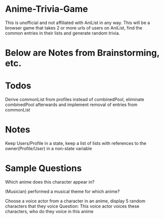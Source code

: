 # Anime-Trivia-Game
This is unofficial and not affiliated with AniList in any way.
This will be a browser game that takes 2 or more urls of users on AniList, find the common entries in their lists and generate random trivia.

# Below are Notes from Brainstorming, etc.

# Todos
Derive commonList from profiles instead of combinedPool, eliminate combinedPool afterwards and implement removal of entries from commonList

# Notes
Keep Users/Profile in a state, keep a list of lists with references to the owner(Profile/User) in a non-state variable

# Sample Questions
Which anime does this character appear in?

(Musician) performed a musical theme for which anime?

<!-- When did this (anime/manga) being airing/start publishing? -->

Choose a voice actor from a character in an anime, display 5 random characters that they voice
Question: This voice actor voices these characters, who do they voice in this anime
